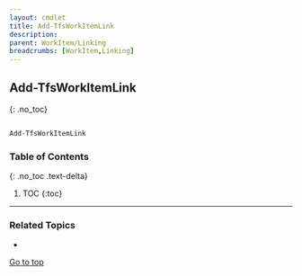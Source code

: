 ```yaml
---
layout: cmdlet
title: Add-TfsWorkItemLink
description: 
parent: WorkItem/Linking
breadcrumbs: [WorkItem,Linking]
---
```

## Add-TfsWorkItemLink
{: .no_toc}



```powershell

Add-TfsWorkItemLink
```

### Table of Contents
{: .no_toc .text-delta}

1. TOC
{:toc}

-----

### Related Topics

* 


[Go to top](#add-tfsworkitemlink)

